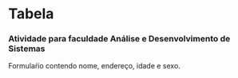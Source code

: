# Tabela

### Atividade para faculdade Análise e Desenvolvimento de Sistemas

Formulaŕio contendo nome, endereço, idade e sexo.
